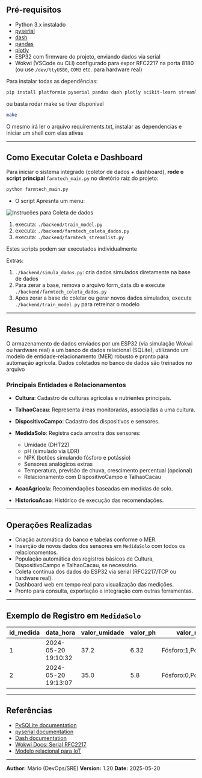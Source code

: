 ## Pré-requisitos

* Python 3.x instalado
* [pyserial](https://pypi.org/project/pyserial/)
* [dash](https://pypi.org/project/dash/)
* [pandas](https://pypi.org/project/pandas/)
* [plotly](https://pypi.org/project/plotly/)
* ESP32 com firmware do projeto, enviando dados via serial
* Wokwi (VSCode ou CLI) configurado para expor RFC2217 na porta 8180
  (ou use `/dev/ttyUSB0`, `COM3` etc. para hardware real)

Para instalar todas as dependências:

```bash
pip install platformio pyserial pandas dash plotly scikit-learn streamlit watchdog tqdm
```

ou basta rodar make se tiver disponivel

```bash
make
```

O mesmo irá ler o arquivo requirements.txt, instalar as dependencias e iniciar um shell com elas ativas

---
## Como Executar Coleta e Dashboard

Para iniciar o sistema integrado (coletor de dados + dashboard), **rode o script principal** `farmtech_main.py` no diretório raiz do projeto:

```bash
python farmtech_main.py
```

* O script Apresnta um menu:

![Instrucões para Coleta de dados](../menu_principal.png)


1. executa: `./backend/train_model.py`
2. executa: `./backend/farmtech_coleta_dados.py`
6. executa: `./backend/farmtech_streamlist.py`

Estes scripts podem ser executados individualmente

Extras:

1. `./backend/simula_dados.py`: cria dados simulados diretamente na base de dados
2. Para zerar a base, remova o arquivo form_data.db e execute `./backend/farmtech_coleta_dados.py`
3. Apos zerar a base de coletar ou gerar novos dados simulados, execute  `./backend/train_model.py` para retreinar o modelo



---
## Resumo

O armazenamento de dados enviados por um ESP32 (via simulação Wokwi ou hardware real) a um banco de dados relacional (SQLite), utilizando um modelo de entidade-relacionamento (MER) robusto e pronto para automação agrícola.
Dados coletados no banco de dados são treinados no arquivo

### Principais Entidades e Relacionamentos

* **Cultura**: Cadastro de culturas agrícolas e nutrientes principais.
* **TalhaoCacau**: Representa áreas monitoradas, associadas a uma cultura.
* **DispositivoCampo**: Cadastro dos dispositivos e sensores.
* **MedidaSolo**: Registra cada amostra dos sensores:

  * Umidade (DHT22)
  * pH (simulado via LDR)
  * NPK (botões simulando fósforo e potássio)
  * Sensores analógicos extras
  * Temperatura, previsão de chuva, crescimento percentual (opcional)
  * Relacionamento com DispositivoCampo e TalhaoCacau
* **AcaoAgricola**: Recomendações baseadas em medidas do solo.
* **HistoricoAcao**: Histórico de execução das recomendações.


---

## Operações Realizadas

* Criação automática do banco e tabelas conforme o MER.
* Inserção de novos dados dos sensores em `MedidaSolo` com todos os relacionamentos.
* População automática dos registros básicos de Cultura, DispositivoCampo e TalhaoCacau, se necessário.
* Coleta contínua dos dados do ESP32 via serial (RFC2217/TCP ou hardware real).
* Dashboard web em tempo real para visualização das medições.
* Pronto para consulta, exportação e integração com outras ferramentas.

---


## Exemplo de Registro em `MedidaSolo`

| id\_medida | data\_hora          | valor\_umidade | valor\_ph | valor\_npk           | id\_dispositivo | id\_talhao |
| ---------- | ------------------- | -------------- | --------- | -------------------- | --------------- | ---------- |
| 1          | 2024-05-20 19:10:32 | 37.2           | 6.32      | Fósforo:1,Potássio:0 | 1               | 1          |
| 2          | 2024-05-20 19:13:07 | 35.0           | 5.8       | Fósforo:0,Potássio:1 | 1               | 1          |

---

## Referências

* [PySQLite documentation](https://docs.python.org/3/library/sqlite3.html)
* [pyserial documentation](https://pyserial.readthedocs.io/en/latest/)
* [Dash documentation](https://dash.plotly.com/)
* [Wokwi Docs: Serial RFC2217](https://docs.wokwi.com/vscode/serial-tcp#rfc2217-support)
* [Modelo relacional para IoT](https://www.sciencedirect.com/science/article/pii/S1877050920311680)

---

**Author:** Mário (DevOps/SRE)
**Version:** 1.20
**Date:** 2025-05-20
